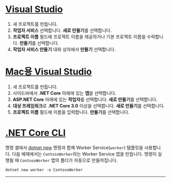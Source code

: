 # <a name="visual-studiotabvisual-studio"></a>[Visual Studio](#tab/visual-studio)

1. 새 프로젝트를 만듭니다.
1. **작업자 서비스** 선택합니다. **새로 만들기**를 선택합니다.
1. **프로젝트 이름** 필드에 프로젝트 이름을 제공하거나 기본 프로젝트 이름을 수락합니다. **만들기**를 선택합니다.
1. **작업자 서비스 만들기** 대화 상자에서 **만들기** 선택합니다.

# <a name="visual-studio-for-mactabvisual-studio-mac"></a>[Mac용 Visual Studio](#tab/visual-studio-mac)

1. 새 프로젝트를 만듭니다.
1. 사이드바에서 **.NET Core** 아래에 있는 **앱**을 선택합니다.
1. **ASP.NET Core** 아래에 있는 **작업자**를 선택합니다. **새로 만들기**를 선택합니다.
1. **대상 프레임워크**로 **.NET Core 3.0** 이상을 선택합니다. **새로 만들기**를 선택합니다.
1. **프로젝트 이름** 필드에 이름을 입력합니다. **만들기**를 선택합니다.

# <a name="net-core-clitabnetcore-cli"></a>[.NET Core CLI](#tab/netcore-cli)

명령 셸에서 [dotnet new](/dotnet/core/tools/dotnet-new) 명령과 함께 Worker Service(`worker`) 템플릿을 사용합니다. 다음 예제에서는 `ContosoWorker`라는 Worker Service 앱을 만듭니다. 명령이 실행될 때 `ContosoWorker` 앱의 폴더가 자동으로 만들어집니다.

```dotnetcli
dotnet new worker -o ContosoWorker
```

---
